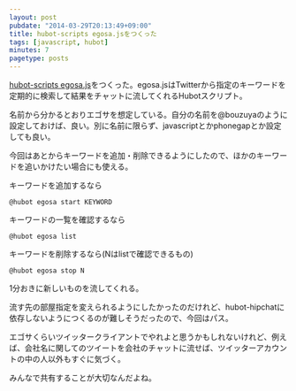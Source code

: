 ```yaml
---
layout: post
pubdate: "2014-03-29T20:13:49+09:00"
title: hubot-scripts egosa.jsをつくった
tags: [javascript, hubot]
minutes: 7
pagetype: posts
---
```

[hubot-scripts egosa.js](https://github.com/faithcreates/hubot-scripts/pull/15)をつくった。egosa.jsはTwitterから指定のキーワードを定期的に検索して結果をチャットに流してくれるHubotスクリプト。

名前から分かるとおりエゴサを想定している。自分の名前を@bouzuyaのように設定しておけば、良い。別に名前に限らず、javascriptとかphonegapとか設定しても良い。

今回はあとからキーワードを追加・削除できるようにしたので、ほかのキーワードを追いかけたい場合にも使える。

キーワードを追加するなら

    @hubot egosa start KEYWORD

キーワードの一覧を確認するなら

    @hubot egosa list

キーワードを削除するなら(Nはlistで確認できるもの)

    @hubot egosa stop N

1分おきに新しいものを流してくれる。

流す先の部屋指定を変えられるようにしたかったのだけれど、hubot-hipchatに依存しないようにつくるのが難しそうだったので、今回はパス。

エゴサくらいツイッタークライアントでやれよと思うかもしれないけれど、例えば、会社名に関してのツイートを会社のチャットに流せば、ツイッターアカウントの中の人以外もすぐに気づく。

みんなで共有することが大切なんだよね。

